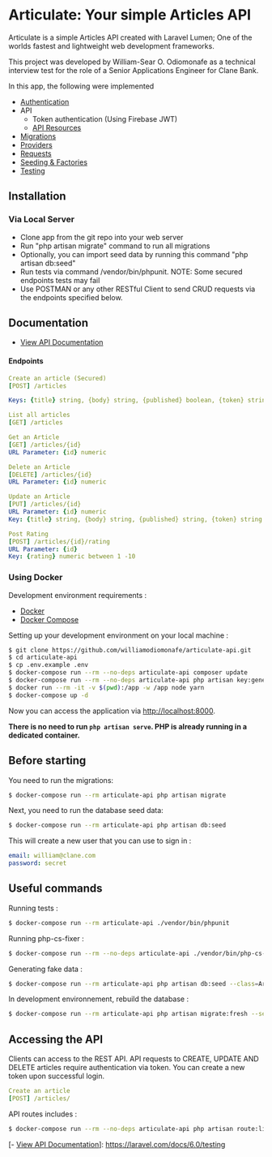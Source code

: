 # Articulate: Your simple Articles API

Articulate is a simple Articles API created with Laravel Lumen; One of the worlds fastest and lightweight web development frameworks.

This project was developed by William-Sear O. Odiomonafe as a technical interview test for the role of a Senior Applications Engineer for Clane Bank.

In this app, the following were implemented

- [Authentication](https://laravel.com/docs/6.0/authentication)
- API
  - Token authentication (Using Firebase JWT)
  - [API Resources](https://laravel.com/docs/6.0/eloquent-resources)
- [Migrations](https://laravel.com/docs/6.0/migrations)
- [Providers](https://laravel.com/docs/6.0/providers)
- [Requests](https://laravel.com/docs/6.0/validation#form-request-validation)
- [Seeding & Factories](https://laravel.com/docs/6.0/seeding)
- [Testing](https://laravel.com/docs/6.0/testing)

## Installation
### Via Local Server
- Clone app from the git repo into your web server
- Run "php artisan migrate" command to run all migrations
- Optionally, you can import seed data by running this command "php artisan db:seed"
- Run tests via command /vendor/bin/phpunit. 
NOTE: Some secured endpoints tests may fail
- Use POSTMAN or any other RESTful Client to send CRUD requests via the endpoints specified below.


## Documentation
- [View API Documentation][https://documenter.getpostman.com/view/4646057/SVmtzzvK]


#### Endpoints
```yml
Create an article (Secured)
[POST] /articles

Keys: {title} string, {body} string, {published} boolean, {token} string

List all articles
[GET] /articles

Get an Article
[GET] /articles/{id}
URL Parameter: {id} numeric

Delete an Article
[DELETE] /articles/{id}
URL Parameter: {id} numeric

Update an Article
[PUT] /articles/{id}
URL Parameter: {id} numeric
Key: {title} string, {body} string, {published} string, {token} string

Post Rating
[POST] /articles/{id}/rating
URL Parameter: {id}
Key: {rating} numeric between 1 -10
```




### Using Docker
Development environment requirements :
- [Docker](https://www.docker.com)
- [Docker Compose](https://docs.docker.com/compose/install/)

Setting up your development environment on your local machine :
```bash
$ git clone https://github.com/williamodiomonafe/articulate-api.git
$ cd articulate-api
$ cp .env.example .env
$ docker-compose run --rm --no-deps articulate-api composer update
$ docker-compose run --rm --no-deps articulate-api php artisan key:generate
$ docker run --rm -it -v $(pwd):/app -w /app node yarn
$ docker-compose up -d
```

Now you can access the application via [http://localhost:8000](http://localhost:8000).

**There is no need to run ```php artisan serve```. PHP is already running in a dedicated container.**

## Before starting
You need to run the migrations:
```bash
$ docker-compose run --rm articulate-api php artisan migrate
```

Next, you need to run the database seed data:
```bash
$ docker-compose run --rm articulate-api php artisan db:seed
```


This will create a new user that you can use to sign in :
```yml
email: william@clane.com
password: secret
```

## Useful commands
Running tests :
```bash
$ docker-compose run --rm articulate-api ./vendor/bin/phpunit
```

Running php-cs-fixer :
```bash
$ docker-compose run --rm --no-deps articulate-api ./vendor/bin/php-cs-fixer fix --config=.php_cs --verbose --dry-run --diff
```

Generating fake data :
```bash
$ docker-compose run --rm articulate-api php artisan db:seed --class=ArticlesTableSeeder
```

In development environnement, rebuild the database :
```bash
$ docker-compose run --rm articulate-api php artisan migrate:fresh --seed
```

## Accessing the API

Clients can access to the REST API. API requests to CREATE, UPDATE AND DELETE articles require authentication via token. You can create a new token upon successful login.

```yml
Create an article
[POST] /articles/
```


API routes includes :

```bash
$ docker-compose run --rm --no-deps articulate-api php artisan route:list --path=api
```

[- [View API Documentation](https://laravel.com/docs/6.0/testing)]: https://laravel.com/docs/6.0/testing

[https://documenter.getpostman.com/view/4646057/SVmtzzvK]: https://laravel.com/docs/6.0/testing